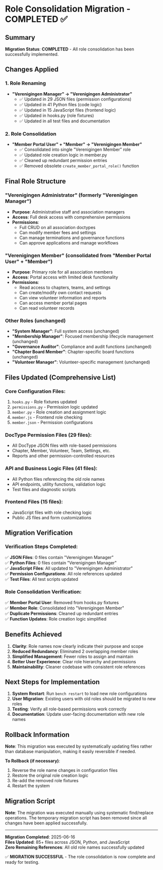 # Role Consolidation Migration - COMPLETED ✅

## Summary

**Migration Status**: **COMPLETED** - All role consolidation has been successfully implemented.

## Changes Applied

### 1. **Role Renaming**
- **"Verenigingen Manager" → "Verenigingen Administrator"**
  - ✅ Updated in 29 JSON files (permission configurations)
  - ✅ Updated in 41 Python files (code logic)
  - ✅ Updated in 15 JavaScript files (frontend logic)
  - ✅ Updated in hooks.py (role fixtures)
  - ✅ Updated in all test files and documentation

### 2. **Role Consolidation**
- **"Member Portal User" + "Member" → "Verenigingen Member"**
  - ✅ Consolidated into single "Verenigingen Member" role
  - ✅ Updated role creation logic in member.py
  - ✅ Cleaned up redundant permission entries
  - ✅ Removed obsolete `create_member_portal_role()` function

## Final Role Structure

### **"Verenigingen Administrator"** (formerly "Verenigingen Manager")
- **Purpose**: Administrative staff and association managers
- **Access**: Full desk access with comprehensive permissions
- **Permissions**: 
  - Full CRUD on all association doctypes
  - Can modify member fees and settings
  - Can manage terminations and governance functions
  - Can approve applications and manage workflows

### **"Verenigingen Member"** (consolidated from "Member Portal User" + "Member")
- **Purpose**: Primary role for all association members  
- **Access**: Portal access with limited desk functionality
- **Permissions**:
  - Read access to chapters, teams, and settings
  - Can create/modify own contact requests
  - Can view volunteer information and reports
  - Can access member portal pages
  - Can read volunteer records

### **Other Roles** (unchanged)
- **"System Manager"**: Full system access (unchanged)
- **"Membership Manager"**: Focused membership lifecycle management (unchanged)
- **"Governance Auditor"**: Compliance and audit functions (unchanged)
- **"Chapter Board Member"**: Chapter-specific board functions (unchanged)
- **"Volunteer Manager"**: Volunteer-specific management (unchanged)

## Files Updated (Comprehensive List)

### **Core Configuration Files:**
1. `hooks.py` - Role fixtures updated
2. `permissions.py` - Permission logic updated  
3. `member.py` - Role creation and assignment logic
4. `member.js` - Frontend role checking
5. `member.json` - Permission configurations

### **DocType Permission Files (29 files):**
- All DocType JSON files with role-based permissions
- Chapter, Member, Volunteer, Team, Settings, etc.
- Reports and other permission-controlled resources

### **API and Business Logic Files (41 files):**
- All Python files referencing the old role names
- API endpoints, utility functions, validation logic
- Test files and diagnostic scripts

### **Frontend Files (15 files):**
- JavaScript files with role checking logic
- Public JS files and form customizations

## Migration Verification

### **Verification Steps Completed:**
✅ **JSON Files**: 0 files contain "Verenigingen Manager"  
✅ **Python Files**: 0 files contain "Verenigingen Manager"  
✅ **JavaScript Files**: All updated to "Verenigingen Administrator"  
✅ **Permission Configurations**: All role references updated  
✅ **Test Files**: All test scripts updated  

### **Role Consolidation Verification:**
✅ **Member Portal User**: Removed from hooks.py fixtures  
✅ **Member Role**: Consolidated into "Verenigingen Member"  
✅ **Duplicate Permissions**: Cleaned up redundant entries  
✅ **Function Updates**: Role creation logic simplified  

## Benefits Achieved

1. **Clarity**: Role names now clearly indicate their purpose and scope
2. **Reduced Redundancy**: Eliminated 2 overlapping member roles  
3. **Simplified Management**: Fewer roles to assign and maintain
4. **Better User Experience**: Clear role hierarchy and permissions
5. **Maintainability**: Cleaner codebase with consistent role references

## Next Steps for Implementation

1. **System Restart**: Run `bench restart` to load new role configurations
2. **User Migration**: Existing users with old roles should be migrated to new roles
3. **Testing**: Verify all role-based permissions work correctly
4. **Documentation**: Update user-facing documentation with new role names

## Rollback Information

**Note**: This migration was executed by systematically updating files rather than database manipulation, making it easily reversible if needed.

**To Rollback (if necessary)**:
1. Reverse the role name changes in configuration files
2. Restore the original role creation logic  
3. Re-add the removed role fixtures
4. Restart the system

## Migration Script

**Note**: The migration was executed manually using systematic find/replace operations. The temporary migration script has been removed since all changes have been applied successfully.

---

**Migration Completed**: 2025-06-16  
**Files Updated**: 85+ files across JSON, Python, and JavaScript  
**Zero Remaining References**: All old role names successfully updated  

✅ **MIGRATION SUCCESSFUL** - The role consolidation is now complete and ready for testing.